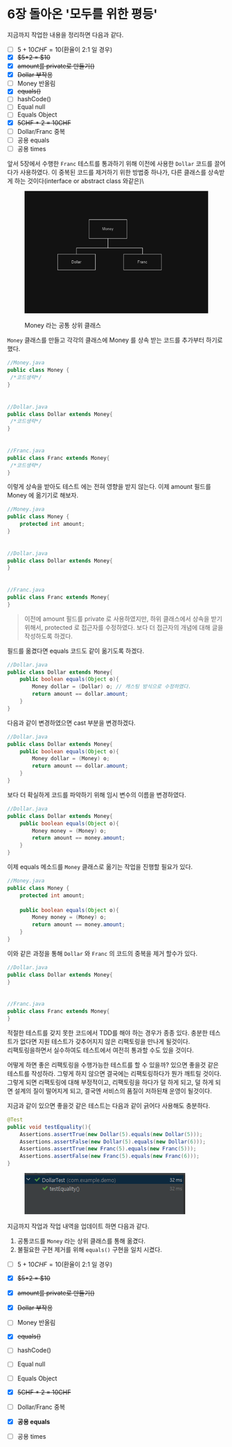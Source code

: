 # 6장 돌아온 '모두를 위한 평등'

지금까지 작업한 내용을 정리하면 다음과 같다.

* [ ] $5 + 10CHF = 10$(환율이 2:1  일 경우)
* [x] ~~$5\*2 = $10~~
* [x] ~~amount를 private로 만들기()~~
* [x] ~~Dollar 부작용~~
* [ ] Money 반올림
* [x] ~~equals()~~
* [ ] hashCode()
* [ ] Equal null
* [ ] Equals Object&#x20;
* [x] ~~5CHF \* 2 = 10CHF~~
* [ ] Dollar/Franc 중복
* [ ] 공용 equals
* [ ] 공용 times

앞서 5장에서 수행한 `Franc` 테스트를 통과하기 위해 이전에 사용한 `Dollar` 코드를 끌어다가 사용하였다. 이 중복된 코드를 제거하기 위한 방법중 하나가, 다른 클래스를 상속받게 하는 것이다(interface or abstract class 와같은)\


<div align="left"><figure><img src="../../../.gitbook/assets/image (10) (1).png" alt=""><figcaption><p>Money 라는 공통 상위 클래스</p></figcaption></figure></div>

`Money` 클래스를 만들고 각각의 클래스에 Money 를 상속 받는 코드를 추가부터 하기로 했다.

```java
//Money.java
public class Money {
 /*코드생략*/
}


//Dollar.java
public class Dollar extends Money{
 /*코드생략*/
}


//Franc.java
public class Franc extends Money{
 /*코드생략*/
}

```

이렇게 상속을 받아도 테스트 에는 전혀 영향을 받지 않는다. 이제 amount 필드를 Money 에 옮기기로 해보자.

```java
//Money.java
public class Money {
    protected int amount; 
}


//Dollar.java
public class Dollar extends Money{
}


//Franc.java
public class Franc extends Money{
}
```

> 이전에 amount 필드를 private 로 사용하였지만, 하위  클래스에서 상속을 받기 위해서, protected 로 접근자를 수정하였다. 보다 더 접근자의 개념에 대해 글을 작성하도록 하겠다.

필드를 옮겼다면 equals 코드도 같이 옮기도록 하겠다.

```java
//Dollar.java
public class Dollar extends Money{
    public boolean equals(Object o){
        Money dollar = (Dollar) o; // 캐스팅 방식으로 수정하였다.
        return amount == dollar.amount;
    }
}
```

다음과 같이 변경하였으면 cast 부분을 변경하겠다.

```java
//Dollar.java
public class Dollar extends Money{
    public boolean equals(Object o){
        Money dollar = (Money) o;
        return amount == dollar.amount;
    }
}
```

보다 더 확실하게 코드를 파악하기 위해 임시 변수의 이름을 변경하였다.

```java
//Dollar.java
public class Dollar extends Money{
    public boolean equals(Object o){
        Money money = (Money) o; 
        return amount == money.amount;
    }
}
```

이제 equals 메소드를 `Money` 클래스로 옮기는 작업을 진행할 필요가 있다.

```java
//Money.java
public class Money {
    protected int amount;

    public boolean equals(Object o){
        Money money = (Money) o; 
        return amount == money.amount;
    }
}
```

이와 같은 과정을 통해 `Dollar` 와 `Franc` 의 코드의  중복을 제거 할수가 있다.

```java
//Dollar.java
public class Dollar extends Money{
}


//Franc.java
public class Franc extends Money{
}
```

적절한 테스트를 갖지 못한 코드에서 TDD를 해야 하는 경우가 종종 있다. 충분한 테스트가 없다면 지원 테스트가 갖추어지지 않은 리팩토링을 만나게 될것이다.\
리팩토링을하면서 실수하여도 테스트에서 여전히 통과할 수도 있을 것이다.&#x20;

어떻게 하면 좋은 리팩토링을 수행가능한 테스트를 할 수 있을까? 있으면 좋을것 같은 테스트를 작성하라. 그렇게 하지 않으면 결국에는 리팩토링하다가 뭔가 깨트릴 것이다. 그렇게 되면 리팩토링에 대해 부정적이고, 리팩토링을 하다가 덜 하게 되고, 덜 하게 되면 설계의 질이 떨어지게 되고, 결국엔 서비스의 품질이 저하된채 운영이 될것이다.&#x20;

지금과 같이 있으면 좋을것 같은 테스트는 다음과 같이 긁어다 사용해도 충분하다.

```java
@Test
public void testEquality(){
    Assertions.assertTrue(new Dollar(5).equals(new Dollar(5)));
    Assertions.assertFalse(new Dollar(5).equals(new Dollar(6)));
    Assertions.assertTrue(new Franc(5).equals(new Franc(5)));
    Assertions.assertFalse(new Franc(5).equals(new Franc(6)));
}
```

<div align="left"><figure><img src="../../../.gitbook/assets/image (11) (1).png" alt=""><figcaption></figcaption></figure></div>

지금까지 작업과 작업 내역을 업데이트 하면 다음과 같다.

1. 공통코드를 `Money` 라는 상위 클래스를 통해 옮겼다.
2. 불필요한 구현 제거를 위해 `equals()` 구현을 일치 시켰다.

* [ ] $5 + 10CHF = 10$(환율이 2:1  일 경우)
* [x] ~~$5\*2 = $10~~
* [x] ~~amount를 private로 만들기()~~
* [x] ~~Dollar 부작용~~
* [ ] Money 반올림
* [x] ~~equals()~~
* [ ] hashCode()
* [ ] Equal null
* [ ] Equals Object&#x20;
* [x] ~~5CHF \* 2 = 10CHF~~
* [ ] Dollar/Franc 중복
* [x] **공용 equals**
* [ ] 공용 times

